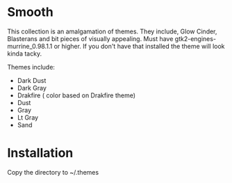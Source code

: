 # Smooth
This collection is an amalgamation of themes. They include, Glow Cinder, Blasterans and bit pieces of visually appealing. Must have gtk2-engines-murrine_0.98.1.1 or higher. If you don\'t have that installed the theme will look kinda tacky.

Themes include:
- Dark Dust
- Dark Gray
- Drakfire ( color based on Drakfire theme)
- Dust
- Gray
- Lt Gray
- Sand

# Installation
Copy the directory to ~/.themes
